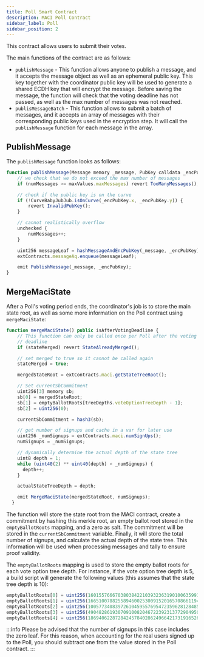 ```yaml
---
title: Poll Smart Contract
description: MACI Poll Contract
sidebar_label: Poll
sidebar_position: 2
---
```


This contract allows users to submit their votes.

The main functions of the contract are as follows:

- `publishMessage` - This function allows anyone to publish a message, and it accepts the message object as well as an ephemeral public key. This key together with the coordinator public key will be used to generate a shared ECDH key that will encrypt the message.
  Before saving the message, the function will check that the voting deadline has not passed, as well as the max number of messages was not reached.
- `publisMessageBatch` - This function allows to submit a batch of messages, and it accepts an array of messages with their corresponding public keys used in the encryption step. It will call the `publishMessage` function for each message in the array.

## PublishMessage

The `publishMessage` function looks as follows:

```js
function publishMessage(Message memory _message, PubKey calldata _encPubKey) public virtual isWithinVotingDeadline {
    // we check that we do not exceed the max number of messages
    if (numMessages >= maxValues.maxMessages) revert TooManyMessages();

    // check if the public key is on the curve
    if (!CurveBabyJubJub.isOnCurve(_encPubKey.x, _encPubKey.y)) {
        revert InvalidPubKey();
    }

    // cannot realistically overflow
    unchecked {
        numMessages++;
    }

    uint256 messageLeaf = hashMessageAndEncPubKey(_message, _encPubKey);
    extContracts.messageAq.enqueue(messageLeaf);

    emit PublishMessage(_message, _encPubKey);
}
```

## MergeMaciState

After a Poll's voting period ends, the coordinator's job is to store the main state root, as well as some more information on the Poll contract using `mergeMaciState`:

```js
function mergeMaciState() public isAfterVotingDeadline {
    // This function can only be called once per Poll after the voting
    // deadline
    if (stateMerged) revert StateAlreadyMerged();

    // set merged to true so it cannot be called again
    stateMerged = true;

    mergedStateRoot = extContracts.maci.getStateTreeRoot();

    // Set currentSbCommitment
    uint256[3] memory sb;
    sb[0] = mergedStateRoot;
    sb[1] = emptyBallotRoots[treeDepths.voteOptionTreeDepth - 1];
    sb[2] = uint256(0);

    currentSbCommitment = hash3(sb);

    // get number of signups and cache in a var for later use
    uint256 _numSignups = extContracts.maci.numSignUps();
    numSignups = _numSignups;

    // dynamically determine the actual depth of the state tree
    uint8 depth = 1;
    while (uint40(2) ** uint40(depth) < _numSignups) {
      depth++;
    }

    actualStateTreeDepth = depth;

    emit MergeMaciState(mergedStateRoot, numSignups);
  }
```

The function will store the state root from the MACI contract, create a commitment by hashing this merkle root, an empty ballot root stored in the `emptyBallotRoots` mapping, and a zero as salt. The commitment will be stored in the `currentSbCommitment` variable. Finally, it will store the total number of signups, and calculate the actual depth of the state tree. This information will be used when processing messages and tally to ensure proof validity.

The `emptyBallotRoots` mapping is used to store the empty ballot roots for each vote option tree depth. For instance, if the vote option tree depth is 5, a build script will generate the following values (this assumes that the state tree depth is 10):

```javascript
emptyBallotRoots[0] = uint256(16015576667038038422103932363190100635991292382181099511410843174865570503661);
emptyBallotRoots[1] = uint256(166510078825589460025300915201657086611944528317298994959376081297530246971);
emptyBallotRoots[2] = uint256(10057734083972610459557695472359628128485394923403014377687504571662791937025);
emptyBallotRoots[3] = uint256(4904828619307091008204672239231377290495002626534171783829482835985709082773);
emptyBallotRoots[4] = uint256(18694062287284245784028624966421731916526814537891066525886866373016385890569);
```

:::info
Please be advised that the number of signups in this case includes the zero leaf. For this reason, when accounting for the real users signed up to the Poll, you should subtract one from the value stored in the Poll contract.
:::
